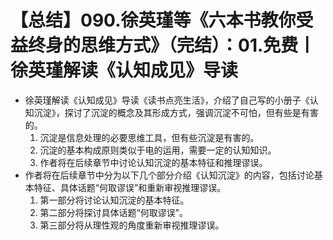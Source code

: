 # 【总结】090.徐英瑾等《六本书教你受益终身的思维方式》（完结）：01.免费丨徐英瑾解读《认知成见》导读

-   徐英瑾解读《认知成见》导读《读书点亮生活》，介绍了自己写的小册子《认知沉淀》，探讨了沉淀的概念及其形成方式，强调沉淀不可怕，但有些是有害的。
    1.  沉淀是信息处理的必要思维工具，但有些沉淀是有害的。
    2.  沉淀的基本构成原则类似于电的运用，需要一定的认知知识。
    3.  作者将在后续章节中讨论认知沉淀的基本特征和推理谬误。
-   作者将在后续章节中分为以下几个部分介绍《认知沉淀》的内容，包括讨论基本特征、具体话题“何取谬误”和重新审视推理谬误。
    1.  第一部分将讨论认知沉淀的基本特征。
    2.  第二部分将探讨具体话题“何取谬误”。
    3.  第三部分将从理性观的角度重新审视推理谬误。
